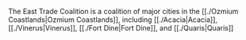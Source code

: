 The East Trade Coalition is a coalition of major cities in the [[./Ozmium Coastlands|Ozmium Coastlands]], including [[./Acacia|Acacia]], [[./Vinerus|Vinerus]], [[./Fort Dine|Fort Dine]], and [[./Quaris|Quaris]]